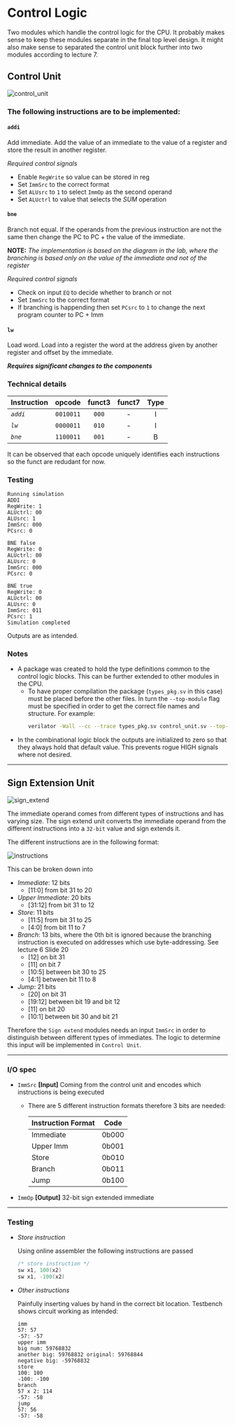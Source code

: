# Control Logic

Two modules which handle the control logic for the CPU. It probably makes sense to keep these modules separate in the final top level design. It might also make sense to separated the control unit block further into two modules according to lecture 7. 

## Control Unit

![control_unit](./images/CONTROL_UNIT.png)

### The following instructions are to be implemented:
#### `addi`

Add immediate. Add the value of an immediate to the value of a register and store the result in another register.

*Required control signals*

* Enable `RegWrite` so value can be stored in reg
* Set `ImmSrc` to the correct format
* Set `ALUsrc` to `1` to select `ImmOp` as the second operand
* Set `ALUctrl` to value that selects the *SUM* operation

#### `bne`

Branch not equal. If the operands from the previous instruction are not the same then change the PC to PC + the value of the immediate.

**NOTE:** 
*The implementation is based on the diagram in the lab, where the branching is based only on the value of the immediate and not of the register*

*Required control signals*

* Check on input `EQ` to decide whether to branch or not
* Set `ImmSrc` to the correct format
* If branching is happending then set `PCsrc` to `1` to change the next program counter to PC + Imm

#### `lw` 

Load word. Load into a register the word at the address given by another register and offset by the immediate.

***Requires significant changes to the components***

### Technical details

Instruction | opcode | funct3 | funct7 | Type
--- | :---: | :---: | :---: | :---: 
*`addi`* | `0010011` | `000` | - | I 
*`lw`* | `0000011` | `010` | - | I 
*`bne`* | `1100011` | `001` | - | B 

It can be observed that each opcode uniquely identifies each instructions so the funct are redudant for now.

### Testing

```
Running simulation
ADDI 
RegWrite: 1
ALUctrl: 00
ALUsrc: 1
ImmSrc: 000
PCsrc: 0

BNE false
RegWrite: 0
ALUctrl: 00
ALUsrc: 0
ImmSrc: 000
PCsrc: 0

BNE true
RegWrite: 0
ALUctrl: 00
ALUsrc: 0
ImmSrc: 011
PCsrc: 1
Simulation completed
```

Outputs are as intended.

### Notes

* A package was created to hold the type definitions common to the control logic blocks. This can be further extended to other modules in the CPU.
	* To have proper compilation the package (`types_pkg.sv` in this case) must be placed before the other files. In turn the `--top-module` flag must be specified in order to get the correct file names and structure. For example:
		```sh
		verilator -Wall --cc --trace types_pkg.sv control_unit.sv --top-module control_unit --exe control_unit_tb.cpp
		```
* In the combinational logic block the outputs are initialized to zero so that they always hold that default value. This prevents rogue HIGH signals where not desired.

---

## Sign Extension Unit

![sign_extend](./images/SIGN_EXTEND.png)

The immediate operand comes from different types of instructions and has varying size. The sign extend unit converts the immediate operand from the different instructions into a `32-bit` value and sign extends it.

The different instructions are in the following format:

![instructions](./images/INSTRUCTION.png)

This can be broken down into

* *Immediate*: 12 bits 
	* [11:0] from bit 31 to 20
* *Upper Immediate*: 20 bits 
	* [31:12] from bit 31 to 12
* *Store*: 11 bits 
	* [11:5] from bit 31 to 25
	* [4:0] from bit 11 to 7
* *Branch*: 13 bits, where the 0th bit is ignored because the branching instruction is executed on addresses which use byte-addressing. See lecture 6 Slide 20
	* [12] on bit 31
	* [11] on bit 7
	* [10:5] between bit 30 to 25
	* [4:1] between bit 11 to 8
* *Jump*: 21 bits
	* [20] on bit 31
	* [19:12] between bit 19 and bit 12
	* [11] on bit 20
	* [10:1] between bit 30 and bit 21

Therefore the `Sign extend` modules needs an input `ImmSrc` in order to distinguish between different types of immediates. The logic to determine this input will be implemented in `Control Unit`.

---

### I/O spec

* `ImmSrc` **[Input]** Coming from the control unit and encodes which instructions is being executed
	* There are 5 different instruction formats therefore 3 bits are needed:

        | Instruction Format | Code
        | --- | ---  
        | Immediate | 0b000
        | Upper Imm | 0b001
        | Store | 0b010
        | Branch | 0b011
        | Jump | 0b100

* `ImmOp` **[Output]** 32-bit sign extended immediate

---

### Testing

* *Store instruction*

	Using online assembler the following instructions are passed
	```as
	/* store instruction */
	sw x1, 100(x2)
	sw x1, -100(x2)
	```
* *Other instructions* 
	
	Painfully inserting values by hand in the correct bit location. Testbench shows circuit working as intended:

	```
	imm
	57: 57
	-57: -57
	upper imm
	big num: 59768832
	another big: 59768832 original: 59768844
	negative big: -59768832
	store
	100: 100
	-100: -100
	branch
	57 x 2: 114
	-57: -58
	jump
	57: 56
	-57: -58
	```



	
